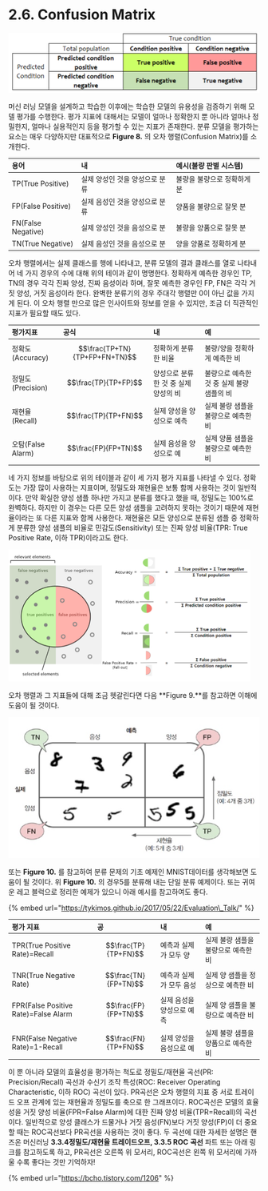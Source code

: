 # 2.6. Confusion Matrix

![Figure 8. Confusion Matrix](../.gitbook/assets/figure-8.png)


머신 러닝 모델을 설계하고 학습한 이후에는 학습한 모델의 유용성을 검증하기 위해 모델 평가를 수행한다. 평가 지표에 대해서는 모델이 얼마나 정확한지 뿐 아니라 얼마나 정밀한지, 얼마나 실용적인지 등을 평가할 수 있는 지표가 존재한다. 분류 모델을 평가하는 요소는 매우 다양하지만 대표적으로 **Figure 8.** 의 오차 행렬\(Confusion Matrix\)를 소개한다.

| 용어 | 내 | 예시\(불량 판별 시스템\) |
| :--- | :--- | :--- |
| TP\(True Positive\) | 실제 양성인 것을 양성으로 분류 | 불량을 불량으로 정확하게 분 |
| FP\(False Positive\) | 실제 음성인 것을 양성으로 분류 | 양품을 불량으로 잘못 분 |
| FN\(False Negative\) | 실제 양성인 것을 음성으로 분 | 불량을 양품으로 잘못 분 |
| TN\(True Negative\) | 실제 음성인 것을 음성으로 분 | 양을 양품로 정확하게 분 |

오차 행렬에서는 실제 클래스를 행에 나타내고, 분류 모델의 결과 클래스를 열로 나타내어 네 가지 경우의 수에 대해 위의 테이과 같이 명명한다. 정확하게 예측한 경우인 TP, TN의 경우 각각 진짜 양성, 진짜 음성이라 하며, 잘못 예측한 경우인 FP, FN은 각각 거짓 양성, 거짓 음성이라 한다. 완벽한 분류기의 경우 주대각 행렬만 0이 아닌 값을 가지게 된다. 이 오차 행렬 만으로 많은 인사이트와 정보를 얻을 수 있지만, 조금 더 직관적인 지표가 필요할 때도 있다. 



| 평가지표 | 공식 | 내 | 예 |
| :--- | :--- | :--- | :--- |
| 정확도\(Accuracy\) | $$\frac{TP+TN}{TP+FP+FN+TN}$$  | 정확하게 분류한 비율 | 불량/양을 정확하게 예측한 비 |
| 정밀도\(Precision\) | $$\frac{TP}{TP+FP}$$  | 양성으로 분류한 것 중 실제 양성의 비 | 불량으로 예측한 것 중 실제 불량 샘플의 비 |
| 재현율\(Recall\) | $$\frac{TP}{TP+FN}$$  | 실제 양성을 양성으로 예측 | 실제 불량 샘플을 불량으로 예측한 비 |
| 오탐\(False Alarm\) | $$\frac{FP}{FP+TN}$$  | 실제 음성을 양성으로 예 | 실제 양품 샘플을 불량으로 예측한 비 |


  
네 가지 정보를 바탕으로 위의 테이블과 같이 세 가지 평가 지표를 나타낼 수 있다. 정확도는 가장 많이 사용하는 지표이며, 정밀도와 재현율은 보통 함께 사용하는 것이 일반적이다. 만약 확실한 양성 샘플 하나만 가지고 분류를 했다고 했을 때, 정밀도는 100%로 완벽하다. 하지만 이 경우는 다른 모든 양성 샘플을 고려하지 못하는 것이기 때문에 재현율이라는 또 다른 지표와 함께 사용한다. 재현율은 모든 양성으로 분류된 샘플 중 정확하게 분류한 양성 샘플의 비율로 민감도\(Sensitivity\) 또는 진짜 양성 비율\(TPR: True Positive Rate, 이하 TPR\)이라고도 한다.

![Figure 9. Visualize how classification performance metrics are calculated](../.gitbook/assets/figure-9.png)



오차 행렬과 그 지표들에 대해 조금 헷갈린다면 다음 **Figure 9.**를 참고하면 이해에 도움이 될 것이다.

![Figure 10. Confusion Matrix Example of 5-Detector](../.gitbook/assets/figure-10.png)


또는 **Figure 10.** 를 참고하여 분류 문제의 기초 예제인 MNIST데이터를 생각해보면 도움이 될 것이다. 위 **Figure 10.** 의 경우5를 분류해 내는 단일 분류 예제이다. 또는 귀여운 레고 블럭으로 정리한 예제가 있으니 아래 예시를 참고하여도 좋다.

{% embed url="https://tykimos.github.io/2017/05/22/Evaluation\_Talk/" %}


  


| 평가 지표 | 공 | 내 | 예 |
| :--- | :--- | :--- | :--- |
| TPR\(True Positive Rate\)=Recall | $$\frac{TP}{TP+FN}$$  | 예측과 실제가 모두 양 | 실제 불량 샘플을 불량으로 예측한 비 |
| TNR\(True Negative Rate\) | $$\frac{TN}{FP+TN}$$  | 예측과 실제가 모두 음성 | 실제 양 샘플을 정상으로 예측한 비 |
| FPR\(False Positive Rate\)=False Alarm | $$\frac{FP}{FP+TN}$$  | 실제 음성을 양성으로 예측 | 실제 양 샘플을 불량으로 예측한 비 |
| FNR\(False Negative Rate\)=1-Recall | $$\frac{FN}{TP+FN}$$  | 실제 양성을 음성으로 예 | 실제 불량 샘플을 양품으로 예측한 비 |


  
이 뿐 아니라 모델의 효율성을 평가하는 척도로  정밀도/재현율 곡선\(PR: Precision/Recall\) 곡선과 수신기 조작 특성\(ROC: Receiver Operating Characteristic, 이하 ROC\) 곡선이 있다. PR곡선은 오차 행렬의 지표 중 서로 트레이드 오프 관계에 있는 재현율과 정밀도를 축으로 한 그래프이다. ROC곡선은 모델의 효율성을 거짓 양성 비율\(FPR=False Alarm\)에 대한 진짜 양성 비율\(TPR=Recall\)의 곡선이다. 일반적으로 양성 클래스가 드물거나 거짓 음성\(FN\)보다 거짓 양성\(FP\)이 더 중요할 때는 ROC곡선보다 PR곡선을 사용하는 것이 좋다. 두 곡선에 대한 자세한 설명은 핸즈온 머신러닝 **3.3.4정밀도/재현율 트레이드오프, 3.3.5 ROC** **곡선** 파트 또는 아래 링크를 참고하도록 하고, PR곡선은 오른쪽 위 모서리, ROC곡선은 왼쪽 위 모서리에 가까울 수록 좋다는 것만 기억하자!

{% embed url="https://bcho.tistory.com/1206" %}



